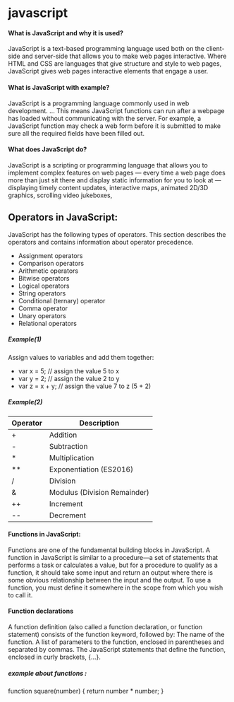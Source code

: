 
# javascript

#### What is JavaScript and why it is used?
JavaScript is a text-based programming language used both on the client-side and server-side that allows you to make web pages interactive. Where HTML and CSS are languages that give structure and style to web pages, JavaScript gives web pages interactive elements that engage a user.

#### What is JavaScript with example?
JavaScript is a programming language commonly used in web development. ... This means JavaScript functions can run after a webpage has loaded without communicating with the server. For example, a JavaScript function may check a web form before it is submitted to make sure all the required fields have been filled out.

#### What does JavaScript do?
JavaScript is a scripting or programming language that allows you to implement complex features on web pages — every time a web page does more than just sit there and display static information for you to look at — displaying timely content updates, interactive maps, animated 2D/3D graphics, scrolling video jukeboxes,

## Operators in JavaScript:

JavaScript has the following types of operators. This section describes the operators and contains information about operator precedence.

* Assignment operators
* Comparison operators
* Arithmetic operators
* Bitwise operators
* Logical operators
* String operators
* Conditional (ternary) operator
* Comma operator
* Unary operators
* Relational operators

##### Example(1)
Assign values to variables and add them together:

* var x = 5;         // assign the value 5 to x
* var y = 2;         // assign the value 2 to y
* var z = x + y;     // assign the value 7 to z (5 + 2)

##### Example(2)

| Operator      | Description                   |
| ------------- | ----------------------------  |
| +             | Addition                      |
| -             | Subtraction                   |
| *             | Multiplication                |
| **            | Exponentiation (ES2016)       |
| /             | Division                      |
| &             | Modulus (Division Remainder)  |
| ++            | Increment                     |
| --            | Decrement                     |

#### Functions in JavaScript:

Functions are one of the fundamental building blocks in JavaScript. A function in JavaScript is similar to a procedure—a set of statements that performs a task or calculates a value, but for a procedure to qualify as a function, it should take some input and return an output where there is some obvious relationship between the input and the output. To use a function, you must define it somewhere in the scope from which you wish to call it.

#### Function declarations
A function definition (also called a function declaration, or function statement) consists of the function keyword, followed by:
The name of the function.
A list of parameters to the function, enclosed in parentheses and separated by commas.
The JavaScript statements that define the function, enclosed in curly brackets, {...}.

##### example about functions :
function square(number) {
  return number * number;
}
